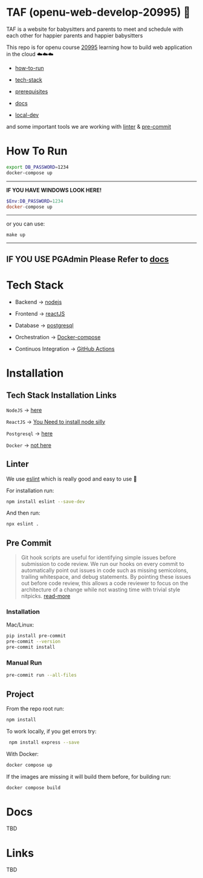 # TAF (openu-web-develop-20995) 🚀
TAF is a website for babysitters and parents to meet and schedule with each other for happier parents and happier babysitters

This repo is for openu course [20995](https://www.openu.ac.il/courses/20995.htm) learning how to build web application in the cloud ☁️☁️☁️
* [how-to-run](#how-to-run)

* [tech-stack](#tech-stack)

* [prerequisites](#installation)

* [docs](./docs/)

* [local-dev](#project)

and some important tools we are working with [linter](#linter) & [pre-commit](#pre-commit)


# How To Run
```bash
export DB_PASSWORD=1234
docker-compose up
```
---
**IF YOU HAVE WINDOWS LOOK HERE!**
```powershell
$Env:DB_PASSWORD=1234
docker-compose up
```
--- 
or you can use:
```
make up
```
---
__IF YOU USE PGAdmin Please Refer to [docs](./docs/pgadmin.md)__
---
# Tech Stack
* Backend -> [nodejs](https://nodejs.org/en)

* Frontend -> [reactJS](https://react.dev/)

* Database -> [postgresql](https://www.postgresql.org/)

* Orchestration -> [Docker-compose](https://docs.docker.com/compose/)

* Continuos Integration -> [GitHub Actions](https://github.com/features/actions)


# Installation
## Tech Stack Installation Links
`NodeJS` -> [here](https://nodejs.org/en/download)

`ReactJS` -> [You Need to install node silly](https://react.dev/learn/add-react-to-an-existing-project)

`Postgresql` -> [here](https://www.postgresql.org/download/)

`Docker` -> [not here](https://docs.docker.com/get-docker/)

## Linter
We use [eslint](https://eslint.org/) which is really good and easy to use :rocket:

For installation run:
```bash
npm install eslint --save-dev
```

And then run:
```bash
npx eslint .
```

## Pre Commit
> Git hook scripts are useful for identifying simple issues before submission to code review. We run our hooks on every commit to automatically point out issues in code such as missing semicolons, trailing whitespace, and debug statements. By pointing these issues out before code review, this allows a code reviewer to focus on the architecture of a change while not wasting time with trivial style nitpicks. [read-more](https://pre-commit.com/#install)

### Installation
Mac/Linux:
```bash
pip install pre-commit
pre-commit --version
pre-commit install
```


### Manual Run
```bash
pre-commit run --all-files
```


## Project
From the repo root run:
```bash
npm install
```
To work locally, if you get errors try:
```bash
 npm install express --save
```
With Docker:
```bash
docker compose up
```

If the images are missing it will build them before, for building run:

```bash
docker compose build
```

# Docs
TBD

# Links
TBD

